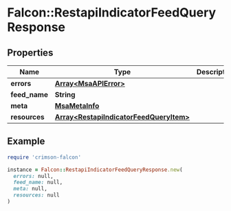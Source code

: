 # Falcon::RestapiIndicatorFeedQueryResponse

## Properties

| Name | Type | Description | Notes |
| ---- | ---- | ----------- | ----- |
| **errors** | [**Array&lt;MsaAPIError&gt;**](MsaAPIError.md) |  | [optional] |
| **feed_name** | **String** |  | [optional] |
| **meta** | [**MsaMetaInfo**](MsaMetaInfo.md) |  |  |
| **resources** | [**Array&lt;RestapiIndicatorFeedQueryItem&gt;**](RestapiIndicatorFeedQueryItem.md) |  | [optional] |

## Example

```ruby
require 'crimson-falcon'

instance = Falcon::RestapiIndicatorFeedQueryResponse.new(
  errors: null,
  feed_name: null,
  meta: null,
  resources: null
)
```

